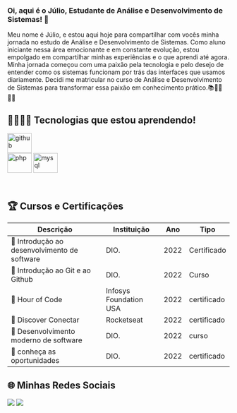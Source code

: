 ### Oi, aqui é o Júlio, Estudante de Análise e Desenvolvimento de Sistemas! 👋

<div>
  <p>
    Meu nome é Júlio, e estou aqui hoje para compartilhar com vocês minha jornada no estudo de 
    Análise e Desenvolvimento de Sistemas.
    Como aluno iniciante nessa área emocionante e em constante evolução, estou empolgado em compartilhar minhas experiências e o que aprendi até agora.
    Minha jornada começou com uma paixão pela tecnologia e pelo desejo de entender como os sistemas funcionam por trás das interfaces que usamos diariamente. 
    Decidi me matricular no curso de Análise e Desenvolvimento de Sistemas para transformar essa paixão em conhecimento prático.📚👨‍💻🧑‍💻
  </p>
</div>



## 👨🏽‍💻🚀 Tecnologias que estou aprendendo!

<div style="display: inline_block">

   <img align="center" alt="github" height="45" width="55"
   src="https://cdn.jsdelivr.net/gh/devicons/devicon/icons/github/github-original.svg" />      
   <img align="center" alt="php" height="45" width="55"
   src="https://cdn.jsdelivr.net/gh/devicons/devicon/icons/php/php-original.svg" />
   <img align="center" alt="mysql" height="45" width="55"
   src="https://cdn.jsdelivr.net/gh/devicons/devicon/icons/postgresql/postgresql-plain-wordmark.svg" />
          
          
          
          
  </div><br>
  
  
  
  
  ## 🏆 Cursos e Certificações

Descrição   | Instituição   | Ano | Tipo
--------- | --------- | ------ | ------
🏅 Introdução ao desenvolvimento de software | DIO. | 2022 | Certificado
🏅 Introdução ao Git e ao Github| DIO. | 2022 | Curso
🏅 Hour of Code | Infosys Foundation USA | 2022 | certificado
🏅 Discover Conectar | Rocketseat | 2022 | certificado
🏅 Desenvolvimento moderno de software | DIO.| 2022 | curso
🏅 conheça as oportunidades | DIO. | 2022 | certificado
  
  
 ## 🌐 Minhas Redes Sociais
 
 
 <div> 
  <a href="https://www.instagram.com/jcsinatora" target="_blank"><img src="https://img.shields.io/badge/-Instagram-%23E4405F?style=for-the-badge&logo=instagram&logoColor=white" target="_blank"></a>
  <a href="https://www.linkedin.com/in/júlio-césar-sinatora-9128bb242" target="_blank"><img src="https://img.shields.io/badge/-LinkedIn-%230077B5?style=for-the-badge&logo=linkedin&logoColor=white" target="_blank"></a>
 </div>
 
